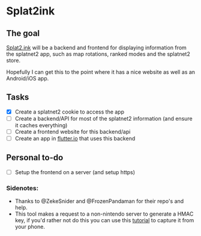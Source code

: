 # Splat2ink
## The goal
[Splat2.ink](https://splat2.ink) will be a backend and frontend for displaying information from the splatnet2 app, such as map rotations, ranked modes and the splatnet2 store.

Hopefully I can get this to the point where it has a nice website as well as an Android/iOS app.

## Tasks

- [x] Create a splatnet2 cookie to access the app
- [ ] Create a backend/API for most of the splatnet2 information (and ensure it caches everything)
- [ ] Create a frontend website for this backend/api
- [ ] Create an app in [flutter.io](https://flutter.io/) that uses this backend

## Personal to-do
- [ ] Setup the frontend on a server (and setup https)

### Sidenotes:
* Thanks to @ZekeSnider and @FrozenPandaman for their repo's and help.
* This tool makes a request to a non-nintendo server to generate a HMAC key, if you'd rather not do this you can use this [tutorial](https://github.com/Cyan101/Splat2ink/wiki/Using-mitmproxy-to-generate-a-splatnet2-cookie) to capture it from your phone.
